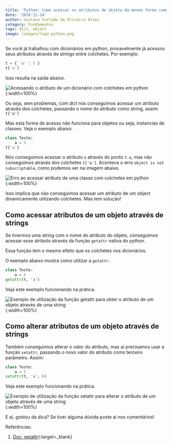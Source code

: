 ```yaml
---
title: 'Python: Como acessar os atributos de objeto da mesma forma como em um dicionário.'
date: '2018-11-14'
author: Gustavo Furtado de Oliveira Alves
category: Fundamentos
tags: dict, object
image: /images/logo-python.png
---
```


Se você já trabalhou com dicionários em python, provavelmente já acessou seus atributos através de strings entre colchetes. Por exemplo:

```python
t = { 'a' : 5 }
t['a']
```

Isso resulta na saída abaixo.

![Acessando o atributo de um dicionário com colchetes em python](/images/como-acessar-atributo-classe-como-dict/acessando-atributo-dict.png){:width=100%}

Ou seja, sem problemas, com _dict_ nós conseguimos acessar um atributo através dos colchetes, passando o nome do atributo como string, assim: `t['a']`

Mas esta forma de acesso não funciona para objetos ou seja, instancias de classes. Veja o exemplo abaixo:

```python
class Teste:
    a = 5
t['a']
```

Nós conseguimos acessar o atributo `a` através do ponto `t.a`, mas não conseguimos através dos colchetes `t['a']`.
Acontece o erro `object is not subscriptable`, como podemos ver na imagem abaixo.

![Erro ao acessar atributo de uma classe com colchetes em python](/images/como-acessar-atributo-classe-como-dict/erro-ao-acessar-atributo-de-objecto-colchetes.png){:width=100%}

Isso implica que não conseguimos acessar um atributo de um object dinamicamente utilizando colchetes. 
Mas tem solução!

## Como acessar atributos de um objeto através de strings

Se tivermos uma string com o nome do atributo do objeto, conseguimos acessar esse atributo através da função `getattr` nativa do python.

Essa função tem o mesmo efeito que os colchetes nos dicionários.

O exemplo abaixo mostra como utilizar a `getattr`.

```python
class Teste:
    a = 5
getattr(t, 'a')
```

Veja este exemplo funcionando na prática.

![Exemplo de utilização da função getattr para obter o atributo de um objeto através de uma string](/images/como-acessar-atributo-classe-como-dict/exemplo-getattr.gif){:width=100%}

## Como alterar atributos de um objeto através de strings

Também conseguimos alterar o valor do atributo, mas aí precisamos usar a função `setattr`,
passando o novo valor do atributo como terceiro parâmetro. Assim:

```python
class Teste:
    a = 5
setattr(t, 'a', 6)
```

Veja este exemplo funcionando na prática.

![Exemplo de utilização da função setattr para alterar o atributo de um objeto através de uma string](/images/como-acessar-atributo-classe-como-dict/exemplo-setattr.gif){:width=100%}

E aí, gostou da dica? Se tiver alguma dúvida poste aí nos comentários!

Referências:

1. [Doc: getattr](https://docs.python.org/3/library/functions.html#getattr){:target=\_blank}
